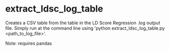 # extract_ldsc_log_table

Creates a CSV table from the table in the LD Score Regression .log output file. 
Simply run at the command line using 'python extract_ldsc_log_table.py <path_to_log_file>'.

Note: requires pandas
